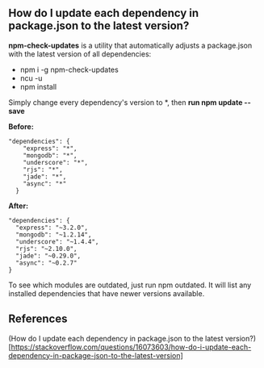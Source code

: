 ## How do I update each dependency in package.json to the latest version?

**npm-check-updates** is a utility that automatically adjusts a package.json with the latest version of all dependencies:

- npm i -g npm-check-updates
- ncu -u
- npm install

Simply change every dependency's version to *, then **run npm update --save**

**Before:**
```
"dependencies": {
    "express": "*",
    "mongodb": "*",
    "underscore": "*",
    "rjs": "*",
    "jade": "*",
    "async": "*"
  }
```

**After:**
```
"dependencies": {
  "express": "~3.2.0",
  "mongodb": "~1.2.14",
  "underscore": "~1.4.4",
  "rjs": "~2.10.0",
  "jade": "~0.29.0",
  "async": "~0.2.7"
}
```

To see which modules are outdated, just run npm outdated. It will list any installed dependencies that have newer versions available.

## References
(How do I update each dependency in package.json to the latest version?)[https://stackoverflow.com/questions/16073603/how-do-i-update-each-dependency-in-package-json-to-the-latest-version]

